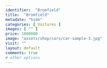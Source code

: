 ```yaml
---
identifier:  "Bromfield"
title:  "Bromfield"
metadate: "hide"
categories: [ Voitures ]
images: [ "" ]
price: 1000000
image: "assets/shop/cars/car-sample-3.jpg"
visit: ""
layout: default
comments: true
# other options
---
```



